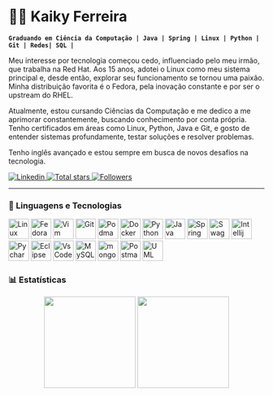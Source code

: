 # 👨‍💻 Kaiky Ferreira

**`Graduando em Ciência da Computação | Java | Spring | Linux | Python | Git | Redes| SQL |`**

Meu interesse por tecnologia começou cedo, influenciado pelo meu irmão, que trabalha na Red Hat. Aos 15 anos, adotei o Linux como meu sistema principal e, desde então, explorar seu funcionamento se tornou uma paixão. Minha distribuição favorita é o Fedora, pela inovação constante e por ser o upstream do RHEL.

Atualmente, estou cursando Ciências da Computação e me dedico a me aprimorar constantemente, buscando conhecimento por conta própria. Tenho certificados em áreas como Linux, Python, Java e Git, e gosto de entender sistemas profundamente, testar soluções e resolver problemas.

Tenho inglês avançado e estou sempre em busca de novos desafios na tecnologia. 

<p align="left">
    <a href="https://www.linkedin.com/in/ksferreira35/">
        <img 
            alt="Linkedin" 
            title="Account Linkedin" 
            src="https://custom-icon-badges.demolab.com/badge/-Linkedin-blue?style=for-the-badge&logo=linke&logoColor=white"
        />
    </a> 
    <a href="https://github.com/ksferreira35?tab=repositories&sort=stargazers">
        <img 
            alt="Total stars" 
            title="Total stars on GitHub" 
            src="https://custom-icon-badges.demolab.com/github/stars/ksferreira35?color=55960c&style=for-the-badge&labelColor=488207&logo=star&label=Stars&random=3334225"
        />
    </a>
    <a href="https://github.com/ksferreira35?tab=followers">
        <img 
            alt="Followers" 
            title="Followers on GitHub" 
            src="https://custom-icon-badges.demolab.com/github/followers/ksferreira35?color=236ad3&labelColor=1155ba&style=for-the-badge&logo=github&label=Followers&logoColor=white&random=774593"
        />
    </a>
</p>

---

### 🤖 Linguagens e Tecnologias

<div align="left">
    <!-- Sistema operacional e terminal -->
    <img 
        alt="Linux" 
        title="Linux" 
        width="40px"
        src="https://cdn.jsdelivr.net/gh/devicons/devicon@latest/icons/linux/linux-original.svg"
        />
    <img 
        alt="Fedora" 
        title="Fedora" 
        width="40px" 
        src="https://cdn.jsdelivr.net/gh/devicons/devicon@latest/icons/fedora/fedora-plain.svg"
        />
    <img 
        alt="Vim" 
        title="Vim" 
        width="40px" 
        src="https://cdn.jsdelivr.net/gh/devicons/devicon@latest/icons/vim/vim-original.svg"
        />
    <!-- Controle de versão e containers -->
    <img 
        alt="Git" 
        title="Git" 
        width="40px" 
        src="https://cdn.jsdelivr.net/gh/devicons/devicon@latest/icons/git/git-original.svg"
        />
    <img 
        alt="Podman" 
        title="Podman" 
        width="40px" 
        src="https://cdn.jsdelivr.net/gh/devicons/devicon@latest/icons/podman/podman-original.svg"
        />
    <img 
        alt="Docker" 
        title="Docker" 
        width="40px" 
        src="https://cdn.jsdelivr.net/gh/devicons/devicon@latest/icons/docker/docker-original.svg"
        />
    <!-- Linguagens -->
    <img 
        alt="Python" 
        title="Python" 
        width="40px" 
        src="https://cdn.jsdelivr.net/gh/devicons/devicon@latest/icons/python/python-original.svg"
        />
    <img 
        alt="Java" 
        title="Java" 
        width="40px" 
        src="https://cdn.jsdelivr.net/gh/devicons/devicon@latest/icons/java/java-original.svg"
        />
    <!-- Frameworks / Auxiliar -->
    <img 
        alt="Spring" 
        title="Spring" 
        width="40px"
        src="https://cdn.jsdelivr.net/gh/devicons/devicon@latest/icons/spring/spring-original.svg"
        />
    <img 
        alt="Swagger" 
        title="Swagger" 
        width="40px" 
        src="https://cdn.jsdelivr.net/gh/devicons/devicon@latest/icons/swagger/swagger-original.svg"
    />
    <!-- IDEs -->
    <img 
        alt="Intellij IDEA" 
        title="Intellij IDEA" 
        width="40px" 
        src="https://cdn.jsdelivr.net/gh/devicons/devicon@latest/icons/intellij/intellij-original.svg"
        />
    <img 
        alt="Pycharm" 
        title="Pycharm" 
        width="40px" 
        src="https://cdn.jsdelivr.net/gh/devicons/devicon@latest/icons/pycharm/pycharm-original.svg"
        />
    <img 
        alt="Eclipse" 
        title="Eclipse" 
        width="40px"  
        src="https://cdn.jsdelivr.net/gh/devicons/devicon@latest/icons/eclipse/eclipse-original.svg" 
        />
    <img 
        alt="VsCode" 
        title="VsCode" 
        width="40px" 
        src="https://cdn.jsdelivr.net/gh/devicons/devicon@latest/icons/vscode/vscode-original.svg"
        />
    <!-- Bancos de dados -->
    <img 
        alt="MySQL" 
        title="MySQL" 
        width="40px" 
        src="https://cdn.jsdelivr.net/gh/devicons/devicon@latest/icons/mysql/mysql-original.svg"
        />
    <img 
        alt="mongodb" 
        title="mongodb" 
        width="40px" 
        src="https://cdn.jsdelivr.net/gh/devicons/devicon@latest/icons/mongodb/mongodb-original.svg"
        />
    <!-- Ferramentas de testes -->
    <img 
        alt="Postman" 
        title="Postman" 
        width="40px" 
        src="https://cdn.jsdelivr.net/gh/devicons/devicon@latest/icons/postman/postman-original.svg"
        />
    <!-- Modelagem -->
    <img 
        alt="UML" 
        title="UML"
        width="40px" 
        src="https://cdn.jsdelivr.net/gh/devicons/devicon@latest/icons/unifiedmodelinglanguage/unifiedmodelinglanguage-original.svg"
        />
</div>


### 📊 Estatísticas



<div align="center">
  <a href="https://github.com/ksferreira35" style="display: inline-block; vertical-align: top;">
    <img 
      src="https://github-readme-stats.vercel.app/api?username=ksferreira35&show_icons=true&theme=tokyonight&include_all_commits=true&locale=pt-br" 
      style="height: 180px; width: auto;" 
    />
  </a>

  <a href="https://github.com/ksferreira35" style="display: inline-block; vertical-align: top;">
    <img 
      src="https://github-readme-stats.vercel.app/api/top-langs/?username=ksferreira35&theme=tokyonight&layout=compact" 
      style="height: 180px; width: auto;" 
    />
  </a>
</div>
